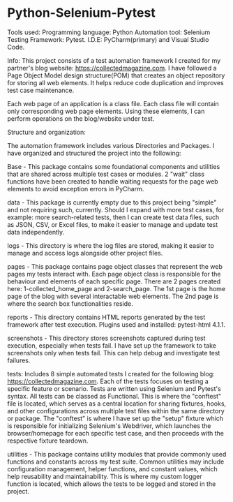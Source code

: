 # Python-Selenium-Pytest

Tools used: 
Programming language: Python
Automation tool: Selenium
Testing Framework: Pytest. 
I.D.E: PyCharm(primary) and Visual Studio Code.

Info: 
This project consists of a test automation framework I created for my partner's blog website: https://collectedmagazine.com. I have followed a Page Object Model design structure(POM) that creates an object repository for storing all web elements. It helps reduce code duplication and improves test case maintenance. 

Each web page of an application is a class file. Each class file will contain only corresponding web page elements. Using these elements, I can perform operations on the blog/website under test.

Structure and organization:

The automation framework includes various Directories and Packages. I have organized and structured the project into the following:

Base - This package contains some foundational components and utilities that are shared across multiple test cases or modules. 2 "wait" class functions have been created to handle waiting requests for the page web elements to avoid exception errors in PyCharm.

data - This package is currently empty due to this project being "simple" and not requiring such, currently. Should I expand with more test cases, for example: more search-related tests, then I can create test data files, such as JSON, CSV, or Excel files, to make it easier to manage and update test data independently.

logs - This directory is where the log files are stored, making it easier to manage and access logs alongside other project files.

pages - This package contains page object classes that represent the web pages my tests interact with. Each page object class is responsible for the behaviour and elements of each specific page. There are 2 pages created here: 1-collected_home_page and 2-search_page. The 1st page is the home page of the blog with several interactable web elements. The 2nd page is where the search box functionalities reside. 


reports - This directory contains HTML reports generated by the test framework after test execution. Plugins used and installed: pytest-html 4.1.1.

screenshots - This directory stores screenshots captured during test execution, especially when tests fail. I have set up the framework to take screenshots only when tests fail. This can help debug and investigate test failures.

tests: Includes 8 simple automated tests I created for the following blog: https://collectedmagazine.com. Each of the tests focuses on testing a specific feature or scenario.
Tests are written using Selenium and Pytest's syntax. All tests can be classed as Functional. This is where the "conftest" file is located, which serves as a central location for sharing fixtures, hooks, and other configurations across multiple test files within the same directory or package. The "conftest" is where I have set up the "setup" fixture which is responsible for initializing Selenium's Webdriver, which launches the browser/homepage for each specific test case, and then proceeds with the respective fixture teardown.

utilities - This package contains utility modules that provide commonly used functions and constants across my test suite. Common utilities may include configuration management, helper functions, and constant values, which help reusability and maintainability. This is where my custom logger function is located, which allows the tests to be logged and stored in the project.

